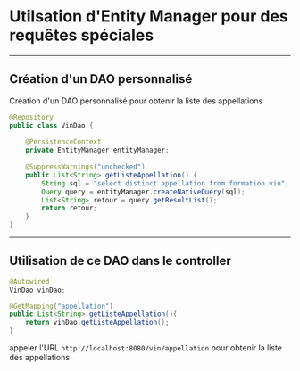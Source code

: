# Utilsation d'Entity Manager pour des requêtes spéciales

----

## Création d'un DAO personnalisé

Création d'un DAO personnalisé pour obtenir la liste des appellations

```java
@Repository
public class VinDao {
	
	@PersistenceContext
	private EntityManager entityManager;
	
	@SuppressWarnings("unchecked")
	public List<String> getListeAppellation() {
		String sql = "select distinct appellation from formation.vin";
		Query query = entityManager.createNativeQuery(sql);
		List<String> retour = query.getResultList();
		return retour;
	}
}
```

----

## Utilisation de ce DAO dans le controller

```java
@Autowired
VinDao vinDao;

@GetMapping("appellation")
public List<String> getListeAppellation(){
    return vinDao.getListeAppellation();
}
```

appeler l'URL `http://localhost:8080/vin/appellation` pour obtenir la liste des appellations